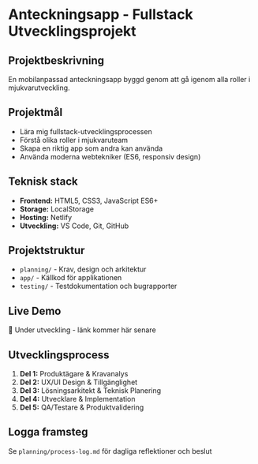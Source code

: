 # Anteckningsapp - Fullstack Utvecklingsprojekt

## Projektbeskrivning
En mobilanpassad anteckningsapp byggd genom att gå igenom alla roller i mjukvarutveckling.

## Projektmål
- Lära mig fullstack-utvecklingsprocessen
- Förstå olika roller i mjukvaruteam
- Skapa en riktig app som andra kan använda
- Använda moderna webtekniker (ES6, responsiv design)

## Teknisk stack
- **Frontend:** HTML5, CSS3, JavaScript ES6+
- **Storage:** LocalStorage
- **Hosting:** Netlify
- **Utveckling:** VS Code, Git, GitHub

## Projektstruktur
- `planning/` - Krav, design och arkitektur
- `app/` - Källkod för applikationen
- `testing/` - Testdokumentation och bugrapporter

## Live Demo
🚧 Under utveckling - länk kommer här senare

## Utvecklingsprocess
1. **Del 1:** Produktägare & Kravanalys
2. **Del 2:** UX/UI Design & Tillgänglighet  
3. **Del 3:** Lösningsarkitekt & Teknisk Planering
4. **Del 4:** Utvecklare & Implementation
5. **Del 5:** QA/Testare & Produktvalidering

## Logga framsteg
Se `planning/process-log.md` för dagliga reflektioner och beslut